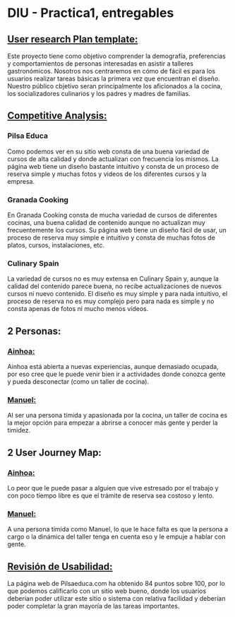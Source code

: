 # DIU - Practica1, entregables

## [User research Plan template:](P1/P1-2b_User_Research_Plan_Template.pdf)
Este proyecto tiene como objetivo comprender la demografía, preferencias y comportamientos de personas interesadas en asistir a talleres gastronómicos.
Nosotros nos centraremos en cómo de fácil es para los usuarios realizar tareas básicas la primera vez que encuentran el diseño.
Nuestro público cbjetivo seran principalmente los aficionados a la cocina, los socializadores culinarios y los padres y madres de familias.
  
## [Competitive Analysis:](P1/Competitor_Analysis_[DIU23].png) 
### Pilsa Educa
Como podemos ver en su sitio web consta de una buena variedad de cursos de alta calidad y donde actualizan con frecuencia los mismos. La página web tiene un diseño bastante intuitivo y consta de un proceso de reserva simple y muchas fotos y videos de los diferentes cursos y la empresa.

### Granada Cooking
En Granada Cooking consta de mucha variedad de cursos de diferentes cocinas, una buena calidad de contenido aunque no actualizan muy frecuentemente los cursos. Su página web tiene un diseño fácil de usar, un proceso de reserva muy simple e intuitivo y consta de muchas fotos de platos, cursos, instalaciones, etc.

### Culinary Spain
La variedad de cursos no es muy extensa en Culinary Spain y, aunque la calidad del contenido parece buena, no recibe actualizaciones de nuevos cursos ni nuevo contenido. El diseño es muy simple y para nada intuitivo, el proceso de reserva no es muy complejo pero para nada es simple y no consta apenas de fotos ni mucho menos videos.

## 2 Personas:
  ### [Ainhoa:](P1/Ainhora_persona.jpg)
Ainhoa está abierta a nuevas experiencias, aunque demasiado ocupada, por eso cree que le puede venir bien ir a actividades donde conozca gente y pueda desconectar (como un taller de cocina).

  ### [Manuel:](P1/Manuel_persona.jpg)
Al ser una persona tímida y apasionada por la cocina, un taller de cocina es la mejor opción para empezar a abrirse a conocer más gente y perder la timidez.
  
## 2 User Journey Map:
  ### [Ainhoa:](P1/Ainhoa_journey.jpg)
Lo peor que le puede pasar a alguien que vive estresado por el trabajo y con poco tiempo libre es que el trámite de reserva sea costoso y lento.
  
  ### [Manuel:](P1/Manuel_journey.jpg)
A una persona tímida como Manuel, lo que le hace falta es que la persona a cargo o la dinámica del taller tenga en cuenta eso y le empuje a hablar con gente.
  
## [Revisión de Usabilidad:](P1/Usability-review-template.xlsx)
La página web de Pilsaeduca.com ha obtenido 84 puntos sobre 100, por lo que podemos calificarlo con un sitio web bueno, donde los usuarios deberían poder utilizar este sitio o sistema con relativa facilidad y deberían poder completar la gran mayoría de las tareas importantes.

